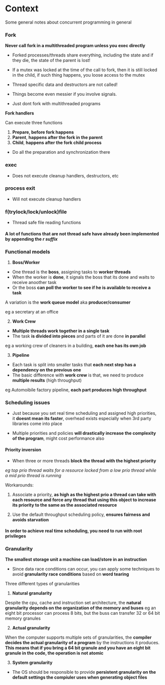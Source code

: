 # Context

Some general notes about concurrent programming in general

### __Fork__

__Never call fork in a multithreaded program unless you __exec__ directly__

* Forked processes/threads share everything, including the state and if they die, the state of the parent is lost!

* If a mutex was locked at the time of the call to fork, then it is still locked in the child, if such thing happens, you loose access to the mutex

* Thread specific data and destructors are not called!

* Things become even messier if you involve signals.

* Just dont fork with multithreaded programs

__Fork handlers__

Can execute three functions

1) __Prepare, before fork happens__
2) __Parent__, __happens after the fork in the parent__
3) __Child__, __happens after the fork child process__

* Do all the preparation and synchronization there

### __exec__

* Does not execute cleanup handlers, destructors, etc

### __process exit__

* Will not execute cleanup handlers

### __f(trylock/lock/unlock)file__

* Thread safe file reading functions

#### __A lot of functions that are not thread safe have already been implemented by appending the _r suffix___

### __Functional models__

1) __Boss/Worker__

* One thread is the __boss__, assigning tasks to __worker threads__
* When the worker is __done__, it signals the boss that its done and waits to receive anoother task
* Or the boss __can poll the worker to see if he is available to receive a task__

A variation is the __work queue model__ aka __producer/consumer__

eg a secretary at an office

2) __Work Crew__

* __Multiple threads work together in a single task__
* The task __is divided into pieces__ and parts of it are done __in parallel__

eg a working crew of cleaners in a building, __each one has its own job__

3) __Pipeline__

* Each task is split into smaller tasks that __each next step has a dependency on the previous one__
* The basic difference with __work crew__ is that, we need to produce __multiple results__ (high throughput)

eg Automoibile factory pipeline, __each part produces high throughput__

### __Scheduling issues__

* Just because you set real time scheduling and assigned high priorities, it __doesnt mean its faster__, overhead exists especially when 3rd party libraries come into place

* Multiple priorities and policies __will drastically increase the complexity of the program__, might cost performance also

#### __Priority inversion__

* When three or more threads __block the thread with the highest priority__

_eg top prio thread waits for a resource locked from a low prio thread while a mid prio thread is running_

Workarounds:

1) Associate a priority, __as high as the highest prio a thread can take with each resource and force any thread that using this object to increase its priority to the same as the associated resource__

2) Use the default throughput scheduling policy, __ensures fairness and avoids starvation__

#### __In order to achieve real time scheduling, you need to run with root privileges__

### __Granularity__

__The smallest storage unit a machine can load/store in an instruction__

* Since data race conditions can occur, you can apply some techniques to avoid __granularity race conditions__ based on __word tearing__

Three different types of granularities

1) __Natural granularity__

Despite the cpu, cache and instruction set architecture, the __natural granularity depends on the organization of the memory and buses__ eg an eight bit processor can process 8 bits, but the buss can transfer 32 or 64 bit memory granules

2) __Actual granularity__

When the computer supports multiple sets of granularities, the __compiler decides the actual granularity of a program__ by the instructions it produces. __This means that if you bring a 64 bit granule and you have an eight bit granule in the code, the operation is not atomic__


3) __System granularity__

* The OS should be responsible to provide __persistent granularity on the default settings the compiuler uses when generating object files__